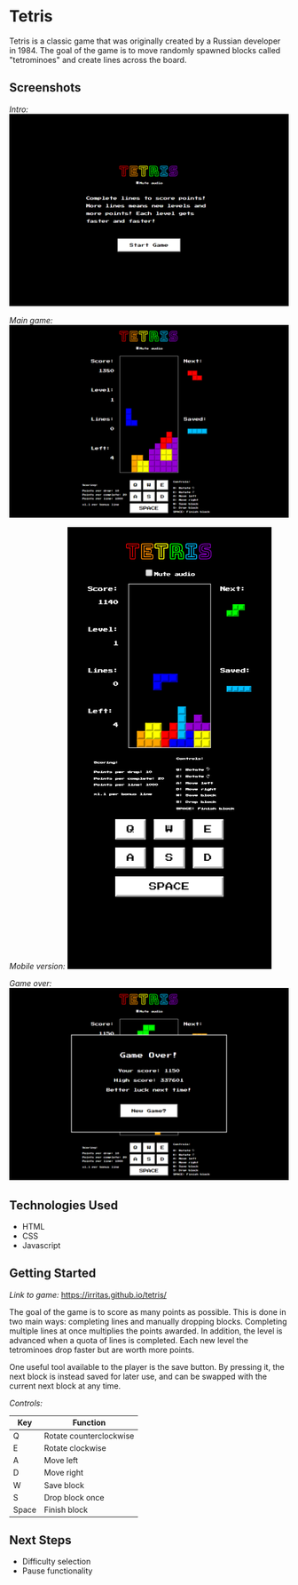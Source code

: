 Tetris
======

Tetris is a classic game that was originally created by a Russian developer in 1984. The goal of the game is to move randomly spawned blocks called "tetrominoes" and create lines across the board.


Screenshots
-----------

_Intro:_
![alt text](images/intro.png "Intro Screen")

_Main game:_
![alt text](images/gamenormal.png "Main Game")

_Mobile version:_
![alt text](images/gamemobile.png "Mobile Vesion")

_Game over:_
![alt text](images/gameover.png "Game Over")


Technologies Used
-----------------

* HTML
* CSS
* Javascript


Getting Started
---------------

_Link to game:_ https://irritas.github.io/tetris/

The goal of the game is to score as many points as possible. This is done in two main ways: completing lines and manually dropping blocks. Completing multiple lines at once multiplies the points awarded. In addition, the level is advanced when a quota of lines is completed. Each new level the tetrominoes drop faster but are worth more points.

One useful tool available to the player is the save button. By pressing it, the next block is instead saved for later use, and can be swapped with the current next block at any time.

_Controls:_

| Key   | Function                |
| ----- | ----------------------- |
| Q     | Rotate counterclockwise |
| E     | Rotate clockwise        |
| A     | Move left               |
| D     | Move right              |
| W     | Save block              |
| S     | Drop block once         |
| Space | Finish block            |


Next Steps
----------

* Difficulty selection
* Pause functionality